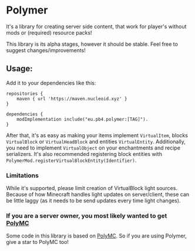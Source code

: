 # Polymer
It's a library for creating server side content, that work for player's without mods or (required) resource packs!

This library is its alpha stages, however it should be stable. Feel free to suggest changes/improvements!

## Usage:
Add it to your dependencies like this:

```
repositories {
	maven { url 'https://maven.nucleoid.xyz' }
}

dependencies {
	modImplementation include("eu.pb4.polymer:[TAG]").
}
```

After that, it's as easy as making your items implement `VirtualItem`, blocks `VirtualBlock` or 
`VirtualHeadBlock` and entities `VirtualEntity`. Additionally, you need to implement `VirtualObject` on your enchantments and recipe serializers.
It's also recommended registering block entities with `PolymerMod.registerVirtualBlockEntity(Identifier)`.

### Limitations
While it's supported, please limit creation of VirtualBlock light sources. Because of how Minecraft 
handles light updates on server/client, these can be little laggy (as it needs to be send updates every time light changes).

### If you are a server owner, you most likely wanted to get [PolyMC](https://github.com/TheEpicBlock/PolyMc)

Some code in this library is based on [PolyMC](https://github.com/TheEpicBlock/PolyMc). So if you are using Polymer, give a star to PolyMC too! 